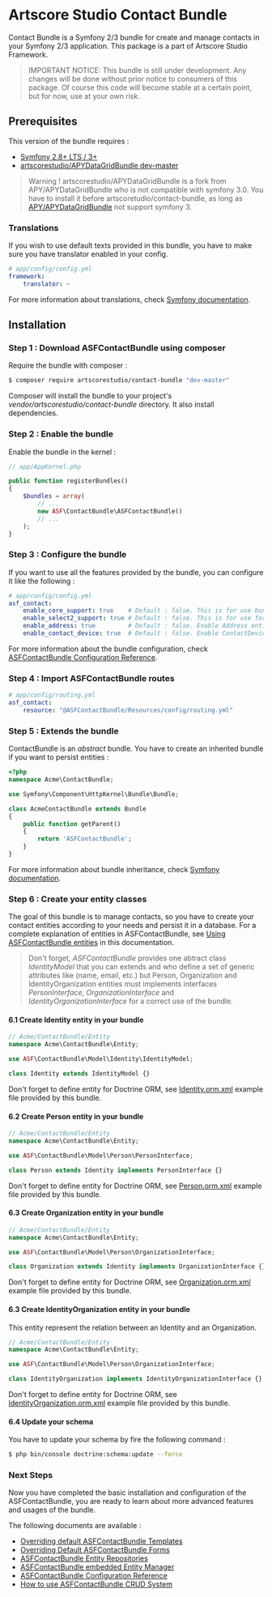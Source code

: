 # Artscore Studio Contact Bundle

Contact Bundle is a Symfony 2/3 bundle for create and manage contacts in your Symfony 2/3 application. This package is a part of Artscore Studio Framework.

> IMPORTANT NOTICE: This bundle is still under development. Any changes will be done without prior notice to consumers of this package. Of course this code will become stable at a certain point, but for now, use at your own risk.
 
## Prerequisites

This version of the bundle requires :
* [Symfony 2.8+ LTS / 3+][1]
* [artscorestudio/APYDataGridBundle dev-master][11]

> Warning ! artscorestudio/APYDataGridBundle is a fork from APY/APYDataGridBundle who is not compatible with symfony 3.0. You have to install it before artscoretudio/contact-bundle, as long as [APY/APYDataGridBundle][12] not support symfony 3.

### Translations

If you wish to use default texts provided in this bundle, you have to make sure you have translator enabled in your config.

```yaml
# app/config/config.yml
framework:
    translator: ~
```

For more information about translations, check [Symfony documentation][2].

## Installation

### Step 1 : Download ASFContactBundle using composer

Require the bundle with composer :

```bash
$ composer require artscorestudio/contact-bundle "dev-master"
```

Composer will install the bundle to your project's *vendor/artscorestudio/contact-bundle* directory. It also install dependencies. 

### Step 2 : Enable the bundle

Enable the bundle in the kernel :

```php
// app/AppKernel.php

public function registerBundles()
{
	$bundles = array(
		// ...
		new ASF\ContactBundle\ASFContactBundle()
		// ...
	);
}
```

### Step 3 : Configure the bundle

If you want to use all the features provided by the bundle, you can configure it like the following :

```yaml
# app/config/config.yml
asf_contact:
    enable_core_support: true    # Default : false. This is for use bundle in the Artscore Studio Framework (needs ASFCoreBundle)
    enable_select2_support: true # Default : false. This is for use forms fields based on jQuery plugin select2/select2
    enable_address: true         # Default : false. Enable Address entity
    enable_contact_device: true  # Default : false. Enable ContactDevice entity
```

For more information about the bundle configuration, check [ASFContactBundle Configuration Reference][3].

### Step 4 : Import ASFContactBundle routes

```yaml
# app/config/routing.yml
asf_contact:
    resource: "@ASFContactBundle/Resources/config/routing.yml"
```

### Step 5 : Extends the bundle

ContactBundle is an *abstract* bundle. You have to create an inherited bundle if you want to persist entities :

```php
<?php
namespace Acme\ContactBundle;

use Symfony\Component\HttpKernel\Bundle\Bundle;

class AcmeContactBundle extends Bundle
{
	public function getParent()
	{
		return 'ASFContactBundle';
	}
}
```

For more information about bundle inheritance, check [Symfony documentation][4].

### Step 6 : Create your entity classes

The goal of this bundle is to manage contacts, so you have to create your contact entities according to your needs and persist it in a database. For a complete explanation of entities in ASFContactBundle, see [Using ASFContactBundle entities][7] in this documentation.

> Don't forget, *ASFContactBundle* provides one abtract class *IdentityModel* that you can extends and who define a set of generic attributes like (name, email, etc.) but Person, Organization and IdentityOrganization entities must implements interfaces *PersonInterface*, *OrganizationInterface* and *IdentityOrganizationInterface* for a correct use of the bundle.

#### 6.1 Create Identity entity in your bundle

```php
// Acme/ContactBundle/Entity
namespace Acme\ContactBundle\Entity;

use ASF\ContactBundle\Model\Identity\IdentityModel;

class Identity extends IdentityModel {}
```

Don't forget to define entity for Doctrine ORM, see [Identity.orm.xml][13] example file provided by this bundle.

#### 6.2 Create Person entity in your bundle

```php
// Acme/ContactBundle/Entity
namespace Acme\ContactBundle\Entity;

use ASF\ContactBundle\Model\Person\PersonInterface;

class Person extends Identity implements PersonInterface {}
```

Don't forget to define entity for Doctrine ORM, see [Person.orm.xml][14] example file provided by this bundle.

#### 6.3 Create Organization entity in your bundle

```php
// Acme/ContactBundle/Entity
namespace Acme\ContactBundle\Entity;

use ASF\ContactBundle\Model\Person\OrganizationInterface;

class Organization extends Identity implements OrganizationInterface {}
```

Don't forget to define entity for Doctrine ORM, see [Organization.orm.xml][15] example file provided by this bundle.

#### 6.3 Create IdentityOrganization entity in your bundle

This entity represent the relation between an Identity and an Organization.

```php
// Acme/ContactBundle/Entity
namespace Acme\ContactBundle\Entity;

use ASF\ContactBundle\Model\Person\OrganizationInterface;

class IdentityOrganization implements IdentityOrganizationInterface {}
```

Don't forget to define entity for Doctrine ORM, see [IdentityOrganization.orm.xml][16] example file provided by this bundle.

#### 6.4 Update your schema

You have to update your schema by fire the following command :

```bash
$ php bin/console doctrine:schema:update --force
```

### Next Steps

Now you have completed the basic installation and configuration of the ASFContactBundle, you are ready to learn about more advanced features and usages of the bundle.

The following documents are available :
* [Overriding default ASFContactBundle Templates][5]
* [Overriding Default ASFContactBundle Forms][6]
* [ASFContactBundle Entity Repositories][8]
* [ASFContactBundle embedded Entity Manager][9]
* [ASFContactBundle Configuration Reference][3]
* [How to use ASFContactBundle CRUD System][10]

[1]: http://symfony.com/download
[2]: https://symfony.com/doc/current/book/translation.html
[3]: configuration.md
[4]: http://symfony.com/doc/current/cookbook/bundles/inheritance.html
[5]: templates.md
[6]: forms.md
[7]: entities.md
[8]: repositories.md
[9]: entity-manager.md
[10]: crud-system.md
[11]: https://github.com/artscorestudio/APYDataGridBundle
[12]: https://github.com/APY/APYDataGridBundle
[13]: ../config/doctrine-mapping/Identity.orm.xml
[14]: ../config/doctrine-mapping/Person.orm.xml
[15]: ../config/doctrine-mapping/Organization.orm.xml
[16]: ../config/doctrine-mapping/IdentityOrganization.orm.xml